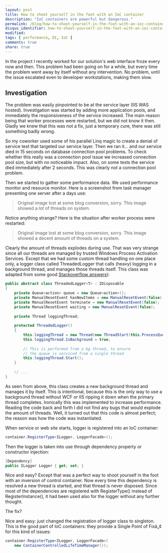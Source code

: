 ```yaml
---
layout: post
title: How to shoot yourself in the foot with an IoC container
description: "IoC containers are powerful but dangerous."
permalink: /blog/how-to-shoot-yourself-in-the-foot-with-an-ioc-container
disqus_identifier: how-to-shoot-yourself-in-the-foot-with-an-ioc-container
modified: 
tags: [ performance, DI, IoC ]
comments: true
share: true
---
```


In the project I recently worked for our solution's web interface froze every now and then. This problem had been going on for a while, but every time the problem went away by itself without any intervention. No problem, until the issue escalated even to developer workstations, making them slow.

## Investigation

The problem was easily pinpointed to be at the service layer (IIS WAS hosted). Investigation was started by adding more application pools, and immediately the responsiveness of the service increased. The main reason being that worker processes were restarted, but we did not know it then. Gladly we knew that this was not a fix, just a temporary cure, there was still something badly wrong.

So my coworker used some of his parallel Linq magic to create a denial of service test that targeted our service layer. Then we ran it... and our service died in 15 seconds on database connection pool problems. To check whether this really was a connection pool issue we increased connection pool size, but with no noticeable impact. Also, on some tests the service died immediately after 2 seconds. This was clearly not a connection pool problem.

Then we started to gather some performance data. We used performance monitor and resource monitor. Here is a screenshot from task manager presenting one server after a days use:

> Original image lost at some blog conversion, sorry. This image showed a *lot* of threads on system.

Notice anything strange? Here is the situation after worker process were restarted:

> Original image lost at some blog conversion, sorry. This image showed a decent amount of threads on a system.

Clearly the amount of threads explodes during use. That was very strange since all our threads are managed by trusted Windows Process Activation Services. Except that we had some custom thread handling on one place only, a logger class called ThreadedLogger that calls (heavy) logging in a background thread, and manages those threads itself. This class was adapted from some good 
[Stackoverflow answers](http://stackoverflow.com/questions/1181561/how-to-effectively-log-asynchronously)):

```csharp
public abstract class ThreadedLogger<T> : IDisposable
{
    private Queue<action> queue = new Queue<action>();
    private ManualResetEvent hasNewItems = new ManualResetEvent(false);
    private ManualResetEvent terminate = new ManualResetEvent(false);
    private ManualResetEvent waiting = new ManualResetEvent(false);
 
    private Thread loggingThread;
 
    protected ThreadedLogger()
    {
        this.loggingThread = new Thread(new ThreadStart(this.ProcessQueue));
        this.loggingThread.IsBackground = true;
 
        // This is performed from a bg thread, to ensure 
        // the queue is serviced from a single thread
        this.loggingThread.Start();
    }
    
    // ...
}
```

As seen from above, this class creates a new background thread and manages it by itself. 
This is intentional, because this is the only way to use a background thread without WCF 
or IIS ripping it down when the primary thread completes. Ironically this was implemented 
to increase performance. Reading the code back and forth I did not find any bugs that would 
explode the amount of threads. Well, it turned out that this code is almost perfect; the 
reason was how the code was instantiated.

When service or web site starts, logger is registered into an IoC container:

```csharp
container.RegisterType<ILogger, LoggerFacade>();
```

Then the logger is taken into use through dependency property or constructor injection:

```csharp
[Dependency]
public ILogger Logger { get; set; }
```

Nice and easy? Except that was a perfect way to shoot yourself in the foot with an inversion of control container. Now every time this dependency is resolved a new thread is started, and that thread is never disposed. Since most of the dependencies are registered with RegisterType() instead of RegisterInstance(), it had been used also for the logger without any further thought.

The fix?

Nice and easy: just changed the registration of logger class to singleton. This is the 
good part of IoC containers: they provide a Single Point of Fixâ„¢ for this kind of issues:

```csharp
container.RegisterType<ILogger, LoggerFacade>(
    new ContainerControlledLifeTimeManager());
```
